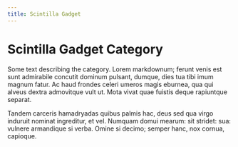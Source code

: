 ```yaml
---
title: Scintilla Gadget
---
```


# Scintilla Gadget Category

Some text describing the category.
Lorem markdownum; ferunt venis est sunt admirabile concutit dominum pulsant, dumque, dies tua tibi imum magnum fatur. Ac haud frondes celeri umeros magis eburnea, qua qui alveus dextra admovitque vult ut. Mota vivat quae fuistis deque rapiuntque separat.

Tandem carceris hamadryadas quibus palmis hac, deus sed qua virgo induruit nominat ingreditur, et vel. Numquam domui mearum: sit stridet: sua: vulnere armandique si verba. Omine si decimo; semper hanc, nox cornua, capioque.